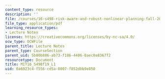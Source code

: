 ```yaml
---
content_type: resource
description: ''
file: /courses/16-s498-risk-aware-and-robust-nonlinear-planning-fall-2019/0a6923c4f556cd5a8007f852dbb9e850_MIT16_S498f19_L1.pdf
file_type: application/pdf
learning_resource_types:
- Lecture Notes
license: https://creativecommons.org/licenses/by-nc-sa/4.0/
ocw_type: OCWFile
parent_title: Lecture Notes
parent_type: CourseSection
parent_uid: 5b00b886-ab73-f186-4406-8aec0a836772
resourcetype: Document
title: MIT16_S498f19_L1
uid: 0a6923c4-f556-cd5a-8007-f852dbb9e850
---
```


